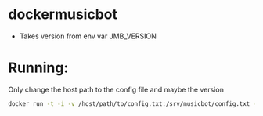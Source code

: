 # dockermusicbot

- Takes version from env var JMB_VERSION

# Running:

Only change the host path to the config file and maybe the version

```sh
docker run -t -i -v /host/path/to/config.txt:/srv/musicbot/config.txt -e JMB_VERSION=0.3.6 robinkanters/musicbot
```
